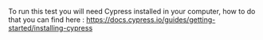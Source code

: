 To run this test you will need Cypress installed in your computer, how to do that you can find here : https://docs.cypress.io/guides/getting-started/installing-cypress
